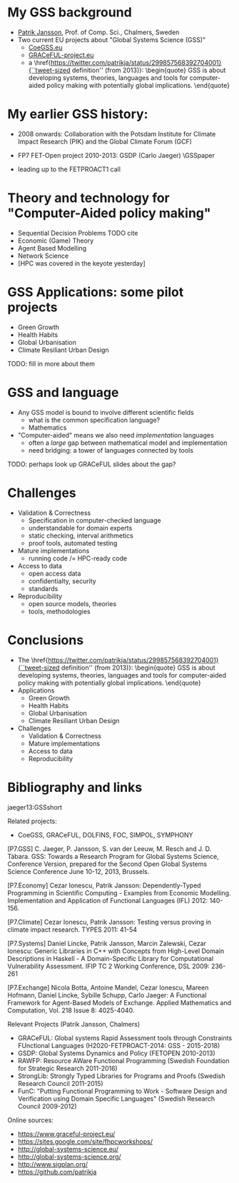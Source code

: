# My GSS background

* [Patrik Jansson](https://www.chalmers.se/en/staff/Pages/patrik-jansson.aspx), Prof. of Comp. Sci., Chalmers, Sweden
* Two current EU projects about "Global Systems Science (GSS)"
    * [CoeGSS.eu](http://www.CoeGSS.eu/)
    * [GRACeFUL-project.eu](http://www.GRACeFUL-project.eu/)
    * a \href{https://twitter.com/patrikja/status/299857568392704001}{``tweet-sized definition'' (from 2013)}:
\begin{quote}
GSS is about developing systems, theories, languages and tools for
computer-aided policy making with potentially global implications.
\end{quote}

# My earlier GSS history:

* 2008 onwards: Collaboration with the Potsdam Institute for Climate Impact Research (PIK) and the Global Climate Forum (GCF)
* FP7 FET-Open project 2010-2013: GSDP (Carlo Jaeger) \GSSpaper


* leading up to the FETPROACT1 call



# Theory and technology for "Computer-Aided policy making"

* Sequential Decision Problems TODO cite
* Economic (Game) Theory
* Agent Based Modelling
* Network Science
* [HPC was covered in the keyote yesterday]

# GSS Applications: some pilot projects

* Green Growth
* Health Habits
* Global Urbanisation
* Climate Resiliant Urban Design

TODO: fill in more about them

# GSS and language

* Any GSS model is bound to involve different scientific fields
    * what is the common specification language?
    * Mathematics
* "Computer-aided" means we also need *implementation* languages
    * often a *large* gap between mathematical model and implementation
    * need bridging: a tower of languages connected by tools

TODO: perhaps look up GRACeFUL slides about the gap?

# Challenges

* Validation & Correctness
    * Specification in computer-checked language
    * understandable for domain experts
    * static checking, interval arithmetics
    * proof tools, automated testing
* Mature implementations
    * running code /= HPC-ready code
* Access to data
    * open access data
    * confidentialty, security
    * standards
* Reproducibility
    * open source models, theories
    * tools, methodologies

# Conclusions

* The \href{https://twitter.com/patrikja/status/299857568392704001}{``tweet-sized definition'' (from 2013)}:
\begin{quote}
GSS is about developing systems, theories, languages and tools for
computer-aided policy making with potentially global implications.
\end{quote}
* Applications
    * Green Growth
    * Health Habits
    * Global Urbanisation
    * Climate Resiliant Urban Design
* Challenges
    * Validation & Correctness
    * Mature implementations
    * Access to data
    * Reproducibility

# Bibliography and links

jaeger13:GSSshort

Related projects:

* CoeGSS, GRACeFUL, DOLFINS, FOC, SIMPOL, SYMPHONY


[P7.GSS] C. Jaeger, P. Jansson, S. van der Leeuw, M. Resch and J. D. Tàbara. GSS: Towards a Research Program for Global Systems Science, Conference Version, prepared for the Second Open Global Systems Science Conference June 10-12, 2013, Brussels.

[P7.Economy] Cezar Ionescu, Patrik Jansson: Dependently-Typed Programming in Scientific Computing - Examples from Economic Modelling. Implementation and Application of Functional Languages (IFL) 2012: 140-156.

[P7.Climate] Cezar Ionescu, Patrik Jansson: Testing versus proving in climate impact research.  TYPES 2011: 41-54

[P7.Systems] Daniel Lincke, Patrik Jansson, Marcin Zalewski, Cezar Ionescu: Generic Libraries in C++ with Concepts from High-Level Domain Descriptions in Haskell - A Domain-Specific Library for Computational Vulnerability Assessment. IFIP TC 2 Working Conference, DSL 2009: 236-261

[P7.Exchange] Nicola Botta, Antoine Mandel, Cezar Ionescu, Mareen Hofmann, Daniel Lincke, Sybille Schupp, Carlo Jaeger: A Functional Framework for Agent-Based Models of Exchange.  Applied Mathematics and Computation, Vol. 218 Issue 8: 4025-4040.

Relevant Projects (Patrik Jansson, Chalmers)
* GRACeFUL: Global systems Rapid Assessment tools through Constraints FUnctional Languages (H2020-FETPROACT-2014: GSS - 2015-2018)
* GSDP: Global Systems Dynamics and Policy (FETOPEN 2010-2013)
* RAWFP: Resource AWare Functional Programming (Swedish Foundation for Strategic Research 2011-2016)
* StrongLib: Strongly Typed Libraries for Programs and Proofs (Swedish Research Council 2011-2015)
* FunC: "Putting Functional Programming to Work - Software Design and Verification using Domain Specific Languages" (Swedish Research Council 2009-2012)

Online sources:
* https://www.graceful-project.eu/
* https://sites.google.com/site/fhpcworkshops/
* http://global-systems-science.eu/
* http://global-systems-science.org/
* http://www.sigplan.org/
* https://github.com/patrikja

